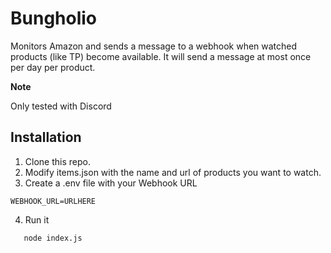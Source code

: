 # Bungholio

Monitors Amazon and sends a message to a webhook when watched products (like TP) become available. It will send a message at most once per day per product.


**Note**

Only tested with Discord
## Installation

1. Clone this repo.
2. Modify items.json with the name and url of products you want to watch.
3. Create a .env file with your Webhook URL

```
WEBHOOK_URL=URLHERE
```

4. Run it

```
   node index.js
```
